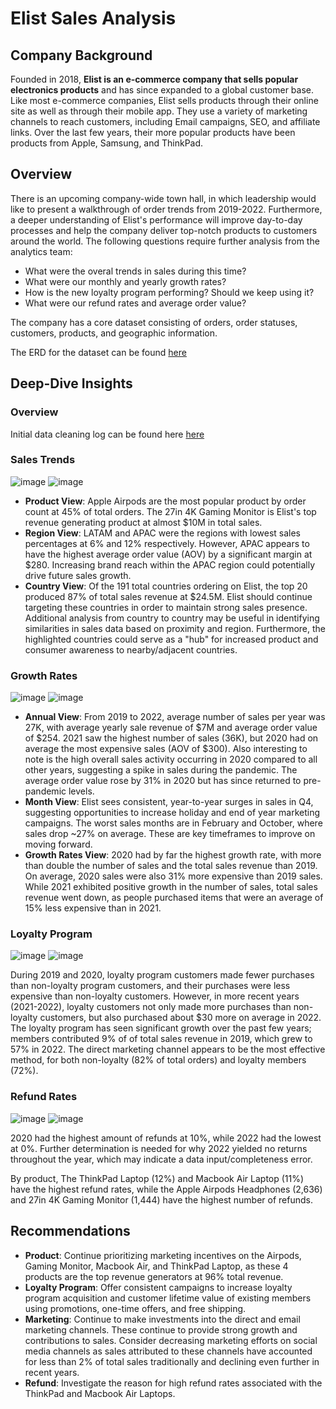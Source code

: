 # Elist Sales Analysis

## Company Background
Founded in 2018, **Elist is an e-commerce company that sells popular electronics products** and has since expanded to a global customer base. 
Like most e-commerce companies, Elist sells products through their online site as well as through their mobile app. 
They use a variety of marketing channels to reach customers, including Email campaigns, SEO, and affiliate links. 
Over the last few years, their more popular products have been products from Apple, Samsung, and ThinkPad.

## Overview
There is an upcoming company-wide town hall, in which leadership would like to present a walkthrough of order trends from 2019-2022. Furthermore, a deeper understanding of Elist's performance will improve day-to-day processes and help the company deliver top-notch products to customers around the world. The following questions require further analysis from the analytics team: 
- What were the overal trends in sales during this time?
- What were our monthly and yearly growth rates?
- How is the new loyalty program performing? Should we keep using it?
- What were our refund rates and average order value?
  
The company has a core dataset consisting of orders, order statuses, customers, products, and geographic information. 

The ERD for the dataset can be found [here](https://github.com/ericli0208/elist_customer_analysis/blob/main/ERD.md)

## Deep-Dive Insights

### Overview
Initial data cleaning log can be found here [here](https://github.com/ericli0208/elist_customer_analysis/blob/main/source_data/elist_issue_log.xlsx)

### Sales Trends
![image](https://github.com/user-attachments/assets/1611fe9f-ed65-40b8-9f18-89cc310b4c13)
![image](https://github.com/user-attachments/assets/7019f634-0505-43ba-afbd-33d6e395aa36)
- **Product View**: Apple Airpods are the most popular product by order count at 45% of total orders. The 27in 4K Gaming Monitor is Elist's top revenue generating product at almost $10M in total sales. 
- **Region View**: LATAM and APAC were the regions with lowest sales percentages at 6% and 12% respectively. However, APAC appears to have the highest average order value (AOV) by a significant margin at $280. Increasing brand reach within the APAC region could potentially drive future sales growth.
- **Country View**: Of the 191 total countries ordering on Elist, the top 20 produced 87% of total sales revenue at $24.5M. Elist should continue targeting these countries in order to maintain strong sales presence. Additional analysis from country to country may be useful in identifying similarities in sales data based on proximity and region. Furthermore, the highlighted countries could serve as a "hub" for increased product and consumer awareness to nearby/adjacent countries.

### Growth Rates
![image](https://github.com/user-attachments/assets/d5bd2c9d-86b8-487e-92dc-7796982a62fa)
![image](https://github.com/user-attachments/assets/8d681638-86fe-4837-8001-66821741cb2d)

- **Annual View**: From 2019 to 2022, average number of sales per year was 27K, with average yearly sale revenue of $7M and average order value of $254. 2021 saw the highest number of sales (36K), but 2020 had on average the most expensive sales (AOV of $300). Also interesting to note is the high overall sales activity occurring in 2020 compared to all other years, suggesting a spike in sales during the pandemic. The average order value rose by 31% in 2020 but has since returned to pre-pandemic levels.
- **Month View**: Elist sees consistent, year-to-year surges in sales in Q4, suggesting opportunities to increase holiday and end of year marketing campaigns. The worst sales months are in February and October, where sales drop ~27% on average. These are key timeframes to improve on moving forward. 
- **Growth Rates View**: 2020 had by far the highest growth rate, with more than double the number of sales and the total sales revenue than 2019. On average, 2020 sales were also 31% more expensive than 2019 sales. While 2021 exhibited positive growth in the number of sales, total sales revenue went down, as people purchased items that were an average of 15% less expensive than in 2021.
  
### Loyalty Program
![image](https://github.com/user-attachments/assets/2c8dc258-ae61-427b-a025-a31d113fc6c4)
![image](https://github.com/user-attachments/assets/d55c035a-c5f8-477a-acb2-4d460073ebc1)

During 2019 and 2020, loyalty program customers made fewer purchases than non-loyalty program customers, and their purchases were less expensive than non-loyalty customers. However, in more recent years (2021-2022), loyalty customers not only made more purchases than non-loyalty customers, but also purchased about $30 more on average in 2022. The loyalty program has seen significant growth over the past few years; members contributed 9% of of total sales revenue in 2019, which grew to 57% in 2022. The direct marketing channel appears to be the most effective method, for both non-loyalty (82% of total orders) and loyalty members (72%). 

### Refund Rates
![image](https://github.com/user-attachments/assets/73332417-5e14-4ec1-8955-31b5506764f5)
![image](https://github.com/user-attachments/assets/9ab53f93-f9b3-46e4-975e-4da13a257202)

2020 had the highest amount of refunds at 10%, while 2022 had the lowest at 0%. Further determination is needed for why 2022 yielded no returns throughout the year, which may indicate a data input/completeness error. 

By product, The ThinkPad Laptop (12%) and Macbook Air Laptop (11%) have the highest refund rates, while the Apple Airpods Headphones (2,636) and 27in 4K Gaming Monitor (1,444) have the highest number of refunds.

## Recommendations 
- **Product**: Continue prioritizing marketing incentives on the Airpods, Gaming Monitor, Macbook Air, and ThinkPad Laptop, as these 4 products are the top revenue generators at 96% total revenue.
- **Loyalty Program**: Offer consistent campaigns to increase loyalty program acquisition and customer lifetime value of existing members using promotions, one-time offers, and free shipping. 
- **Marketing**: Continue to make investments into the direct and email marketing channels. These continue to provide strong growth and contributions to sales. Consider decreasing marketing efforts on social media channels as sales attributed to these channels have accounted for less than 2% of total sales traditionally and declining even further in recent years.
- **Refund**: Investigate the reason for high refund rates associated with the ThinkPad and Macbook Air Laptops. 
